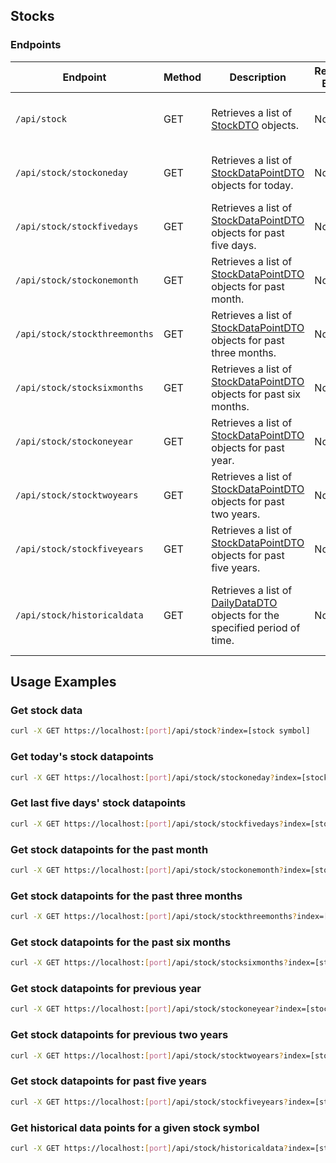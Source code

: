 ## Stocks
### Endpoints

| Endpoint | Method | Description | Request Body | Params | Response |
|---|---|---|---|---|---|
| `/api/stock` | GET | Retrieves a list of [StockDTO](../api/StockWebAPI.Models.StockDTO.yml/) objects. | None | Stock index | `[{"isAfterHrs": true, "today": {"last": "1.476", ...}, ...}, ...]` |
| `/api/stock/stockoneday` | GET | Retrieves a list of [StockDataPointDTO](../api/StockWebAPI.Models.StockDataPointDTO.yml/) objects for today. | None | Stock index | `[{"Title": "Thursday...", "index": "fcuv", ...}, ...]` |
| `/api/stock/stockfivedays` | GET | Retrieves a list of [StockDataPointDTO](../api/StockWebAPI.Models.StockDataPointDTO.yml/) objects for past five days. | None | Stock index | `[{"Title": "Thursday...", "index": "fcuv", ...}, ...]` |
| `/api/stock/stockonemonth` | GET | Retrieves a list of [StockDataPointDTO](../api/StockWebAPI.Models.StockDataPointDTO.yml/) objects for past month. | None | Stock index | `[{"Title": "Thursday...", "index": "fcuv", ...}, ...]` |
| `/api/stock/stockthreemonths` | GET | Retrieves a list of [StockDataPointDTO](../api/StockWebAPI.Models.StockDataPointDTO.yml/) objects for past three months. | None | Stock index | `[{"Title": "Thursday...", "index": "fcuv", ...}, ...]` |
| `/api/stock/stocksixmonths` | GET | Retrieves a list of [StockDataPointDTO](../api/StockWebAPI.Models.StockDataPointDTO.yml/) objects for past six months. | None | Stock index | `[{"Title": "Thursday...", "index": "fcuv", ...}, ...]` |
| `/api/stock/stockoneyear` | GET | Retrieves a list of [StockDataPointDTO](../api/StockWebAPI.Models.StockDataPointDTO.yml/) objects for past year. | None | Stock index | `[{"Title": "Thursday...", "index": "fcuv", ...}, ...]` |
| `/api/stock/stocktwoyears` | GET | Retrieves a list of [StockDataPointDTO](../api/StockWebAPI.Models.StockDataPointDTO.yml/) objects for past two years. | None | Stock index | `[{"Title": "Thursday...", "index": "fcuv", ...}, ...]` |
| `/api/stock/stockfiveyears` | GET | Retrieves a list of [StockDataPointDTO](../api/StockWebAPI.Models.StockDataPointDTO.yml/) objects for past five years. | None | Stock index | `[{"Title": "Thursday...", "index": "fcuv", ...}, ...]` |
| `/api/stock/historicaldata` | GET | Retrieves a list of [DailyDataDTO](../api/StockWebAPI.Models.DailyDataDTO.yml/) objects for the specified period of time. | None | Stock index, start date, end date | `[{"Title": "Thursday...", "index": "fcuv", ...}, ...]` |


## Usage Examples

### Get stock data

```bash
curl -X GET https://localhost:[port]/api/stock?index=[stock symbol]
```

### Get today's stock datapoints

```bash
curl -X GET https://localhost:[port]/api/stock/stockoneday?index=[stock symbol]
```

### Get last five days' stock datapoints

```bash
curl -X GET https://localhost:[port]/api/stock/stockfivedays?index=[stock symbol]
```

### Get stock datapoints for the past month

```bash
curl -X GET https://localhost:[port]/api/stock/stockonemonth?index=[stock symbol]
```

### Get stock datapoints for the past three months

```bash
curl -X GET https://localhost:[port]/api/stock/stockthreemonths?index=[stock symbol]
```

### Get stock datapoints for the past six months

```bash
curl -X GET https://localhost:[port]/api/stock/stocksixmonths?index=[stock symbol]
```

### Get stock datapoints for previous year

```bash
curl -X GET https://localhost:[port]/api/stock/stockoneyear?index=[stock symbol]
```

### Get stock datapoints for previous two years

```bash
curl -X GET https://localhost:[port]/api/stock/stocktwoyears?index=[stock symbol]
```

### Get stock datapoints for past five years

```bash
curl -X GET https://localhost:[port]/api/stock/stockfiveyears?index=[stock symbol]
```

### Get historical data points for a given stock symbol

```bash
curl -X GET https://localhost:[port]/api/stock/historicaldata?index=[stock symbol]&start=[start-date]&end=[end-date]
```